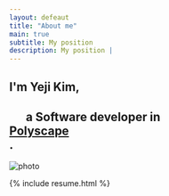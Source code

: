 ```yaml
---
layout: defeaut
title: "About me"
main: true
subtitle: My position
description: My position |
---
```

<div class="intro-animation">
<section class="explanation">
    <h1 class="intro">
        I'm Yeji Kim, </h1>
        <h1 class="intro">	&nbsp;&nbsp;&nbsp;&nbsp;&nbsp;&nbsp;a Software developer in 
        <div class="intro-link">
            <a class="transition" href="https://mathjsh217.wixsite.com/website" target="_blank">
                Polyscape 
            </a>
            <div class="underline-mask transition"></div>
            <div class="underline"></div>
        </div>.
    </h1>
    
    
    
</section>
</div>

  ![photo](img/yejikim_photo.png)
  
{% include resume.html %}
